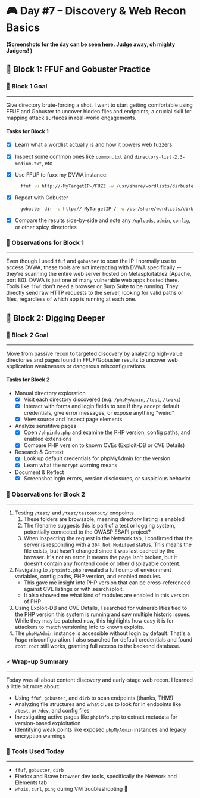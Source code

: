 # 🎮 Day #7 – Discovery & Web Recon Basics

**(Screenshots for the day can be seen [here](../Screenshots/Day6.md). Judge away, oh mighty Judgers! )**

## 🧱 Block 1: FFUF and Gobuster Practice

### 🎯 Block 1 Goal

---

Give directory brute-forcing a shot. I want to start getting comfortable using FFUF and Gobuster to uncover hidden files and endpoints; a crucial skill for mapping attack surfaces in real-world engagements.

#### Tasks for Block 1

- [x] Learn what a wordlist actually is and how it powers web fuzzers
- [x] Inspect some common ones like `common.txt` and `directory-list-2.3-medium.txt`, etc
- [x] Use FFUF to fuxx my DVWA instance:
  
  ```bash
    ffuf -u http://-MyTargetIP-/FUZZ -w /usr/share/wordlists/dirbuster/directory-list-2.3-medium.txt
  ```

- [x] Repeat with Gobuster

  ```bash
    gobuster dir -u http://-MyTargetIP-/ -w /usr/share/wordlists/dirbuster/directory-list-2.3-medium.txt
  ```

- [x] Compare the results side-by-side and note any `/uploads`, `admin`, `config`, or other spicy directories

### 🧠 Observations for Block 1

---

Even though I used `ffuf` and `gobuster` to scan the IP I normally use to access DVWA, these tools are not interacting with DVWA specifically -- they're scanning the entire web server hosted on Metasploitable2 (Apache, port 80). DVWA is just one of many vulnerable web apps hosted there. Tools like `ffuf` don't need a browser or Burp Suite to be running. They directly send raw HTTP requests to the server, looking for valid paths or files, regardless of which app is running at each one.

## 🧱 Block 2: Digging Deeper

### 🎯 Block 2 Goal

---

Move from passive recon to targeted discovery by analyzing high-value directories and pages found in FFUF/Gobuster results to uncover web application weaknesses or dangerous misconfigurations.

#### Tasks for Block 2

- Manual directory exploration
  - [x] Visit each directory discovered (e.g. `/phpMyAdmin`, `/test`, `/twiki`)
  - [x] Interact with forms and login fields to see if they accept default credentials, give error messages, or expose anything "weird"
  - [x] View source and inspect page elements
- Analyze senstitive pages
  - [x] Open `/phpinfo.php` and examine the PHP version, config paths, and enabled extensions
  - [x] Compare PHP version to known CVEs (Exploit-DB or CVE Details)
- Research & Context
  - [x] Look up default credentials for phpMyAdmin for the version
  - [x] Learn what the `mcrypt` warning means
- Document & Reflect
  - [x] Screenshot login errors, version disclosures, or suspicious behavior
  
### 🧠 Observations for Block 2

---

1. Testing `/test/` and `/test/testoutput/` endpoints
   1. These folders are browsable, meaning directory listing is enabled
   2. The filename suggests this is part of a test or logging system, potentially connected to the OWASP ESAPI project?
   3. When inspecting the request in the Network tab, I confirmed that the server is responding with a `304 Not Modified` status. This means the file exists, but hasn't changed since it was last cached by the browser. It's not an error, it means the page isn't broken, but it doesn't contain any frontend code or other displayable content.
2. Navigating to `/phpinfo.php` revealed a full dump of environment variables, config paths, PHP version, and enabled modules.  
   - This gave me insight into PHP version that can be cross-referenced against CVE listings or with searchsploit.
   - It also showed me what kind of modules are enabled in this version of PHP
3. Using Exploit-DB and CVE Details, I searched for vulnerabilities tied to the PHP version this system is running and saw multiple historic issues. While they may be patched now, this highlights how easy it is for attackers to match versioning info to known exploits.
4. The `phpMyAdmin` instance is accessible without login by default. That's a *huge* misconfiguration. I also searched for default credentials and found `root:root` still works, granting full access to the backend database.

### 🗸 Wrap-up Summary

---

Today was all about content discovery and early-stage web recon. I learned a little bit more about:
- Using `ffuf`, `gobuster`, and `dirb` to scan endpoints (thanks, THM!)
- Analyzing file structures and what clues to look for in endpoints like `/test`, or `/dev`, and config files
- Investigating active pages like `phpinfo.php` to extract metadata for version-based exploitation
- Identifying weak points like exposed `phpMyAdmin` instances and legacy encryption warnings

### 🧰 Tools Used Today

---

- `ffuf`, `gobuster`, `dirb`
- Firefox and Brave browser dev tools, specifically the Network and Elements tab
- `whois`, `curl`, `ping` during VM troubleshooting 🥲